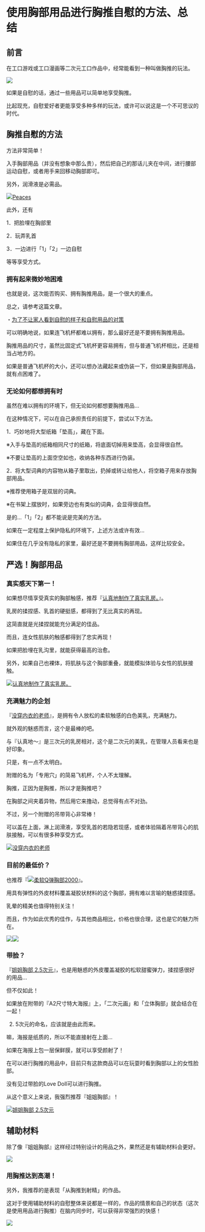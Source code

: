# 使用胸部用品进行胸推自慰的方法、总结 [​](#使用胸部用品进行胸推自慰的方法、总结)

## 前言 [​](#前言)

在工口游戏或工口漫画等二次元工口作品中，经常能看到一种叫做胸推的玩法。

![](/h-life/assets/photo-017.jpg)

如果是自慰的话，通过一些用品可以简单地享受胸推。

比起现充，自慰爱好者更能享受多种多样的玩法，或许可以说这是一个不可思议的时代。

## 胸推自慰的方法 [​](#胸推自慰的方法)

方法非常简单！

入手胸部用品（并没有想象中那么贵），然后把自己的那话儿夹在中间，进行腰部运动自慰，或者用手来回移动胸部即可。

另外，润滑液是必需品。

[![](https://img.e-nls.com/pict_pc/1_1212584255_m_10l.jpg)Peaces](https://www.e-nls.com/access.php?agency_id=af486217&pcode=5318)

此外，还有

1．把脸埋在胸部里

2．玩弄乳首

3．一边进行「1」「2」一边自慰

等等享受方式。

### 拥有起来微妙地困难 [​](#拥有起来微妙地困难)

也就是说，这次能否购买、拥有胸推用品，是一个很大的重点。

总之，请参考这篇文章。

・[为了不让家人看到自慰的样子和自慰用品的对策](/onanie-a/ona-bare-orz.html)

可以明确地说，如果连飞机杯都难以拥有，那么最好还是不要拥有胸推用品。

胸推用品的尺寸，虽然比固定式飞机杯更容易拥有，但与普通飞机杯相比，还是相当占地方的。

如果是普通飞机杯的大小，还可以想办法藏起来或伪装一下，但如果是胸部用品，就有点困难了。

### 无论如何都想拥有时 [​](#无论如何都想拥有时)

虽然在难以拥有的环境下，但无论如何都想要胸推用品…

在这种情况下，可以在自己承担责任的前提下，尝试以下方法。

1．巧妙地将大型纸箱「垫高」，藏在下面。

※入手与垫高的纸箱相同尺寸的纸箱，将底面切掉用来垫高，会显得很自然。

※不要让垫高的上面空空如也，收纳各种东西进行伪装。

2．将大型词典的内容物从箱子里取出，扔掉或转让给他人，将空箱子用来存放胸部用品。

※推荐使用箱子是双层的词典。

※在书架上摆放时，如果旁边也有类似的词典，会显得很自然。

是的…「1」「2」都不能说是完美的方法。

如果在一定程度上保护隐私的环境下，上述方法或许有效…

如果住在几乎没有隐私的家里，最好还是不要拥有胸部用品，这样比较安全。

## 严选！胸部用品 [​](#严选-胸部用品)

### 真实感天下第一！ [​](#真实感天下第一)

如果想尽情享受真实的胸部触感，推荐『[认真地制作了真实乳房。](https://www.e-nls.com/access.php?agency_id=af486217&pcode=7313)』。

乳房的揉捏感、乳首的硬挺感，都得到了无比真实的再现。

这简直就是光揉捏就能充分满足的佳品。

而且，连女性肌肤的触感都得到了忠实再现！

如果把脸埋在乳沟里，就能获得最高的治愈。

另外，如果自己也裸体，将肌肤与这个胸部重叠，就能模拟体验与女性的肌肤接触。

[![](https://img.e-nls.com/pict_pc/1_1354690465_m_URcY9.jpg)认真地制作了真实乳房。](https://www.e-nls.com/access.php?agency_id=af486217&pcode=7313)

### 充满魅力的企划 [​](#充满魅力的企划)

『[没穿内衣的老师](https://www.e-nls.com/access.php?agency_id=af486217&pcode=23515)』，是拥有令人放松的柔软触感的白色美乳，充满魅力。

就外观的魅惑而言，这个是最棒的吧。

与『认真地～』是三次元的乳房相对，这个是二次元的美乳，在管理人员看来也是好印象。

只是，有一点不太明白。

附赠的名为「专用穴」的简易飞机杯，个人不太理解。

胸推，正因为是胸推，所以才是胸推吧？

在胸部之间夹着异物，然后用它来撸动，总觉得有点不对劲。

不过，另一个附赠的吊带背心非常棒！

可以盖在上面，淋上润滑液，享受乳首的若隐若现感，或者体验隔着吊带背心的肌肤接触，可以有很多种享受方式。

[![](https://img.e-nls.com/pict_pc/1_1475725461_m_58gAW.jpg)没穿内衣的老师](https://www.e-nls.com/access.php?agency_id=af486217&pcode=23515)

### 目前的最低价？ [​](#目前的最低价)

也推荐『[![](//ad.jp.ap.valuecommerce.com/servlet/gifbanner?sid=3330145&pid=884492642)柔软Q弹胸部2000](//ck.jp.ap.valuecommerce.com/servlet/referral?sid=3330145&pid=884492642&vc_url=https%3A%2F%2Fwww.ms-online.co.jp%2Fonahole-type-oppai%2FUPPP-024%2F)』。

用具有弹性的外皮材料覆盖凝胶状材料的这个胸部，拥有难以言喻的魅惑揉捏感。

乳晕的精美也值得特别关注！

而且，作为如此优秀的佳作，与其他商品相比，价格也很合理，这也是它的魅力所在。

[![](//ad.jp.ap.valuecommerce.com/servlet/gifbanner?sid=3330145&pid=884492642)![](https://www.onanie-analyzer.com/gazou/fuwatoro.jpg)](//ck.jp.ap.valuecommerce.com/servlet/referral?sid=3330145&pid=884492642&vc_url=https%3A%2F%2Fwww.ms-online.co.jp%2Fonahole-type-oppai%2FUPPP-024%2F)

### 带脸？ [​](#带脸)

『[姐姐胸部 2.5次元](https://www.e-nls.com/access.php?agency_id=af486217&pcode=25527)』，也是用魅惑的外皮覆盖凝胶的松软甜蜜弹力，揉捏感很好的用品…

但不仅如此！

如果放在附带的『A2尺寸特大海报』上，「二次元画」和「立体胸部」就会结合在一起！

2.  5次元的命名，应该就是由此而来。

嘛，海报是纸质的，所以不能直接射在上面…

如果在海报上包一层保鲜膜，就可以享受颜射了！

在可以进行胸推的用品中，目前只有这款商品可以在玩耍时看到胸部以上的女性脸部。

没有见过带脸的Love Doll可以进行胸推。

从这个意义上来说，我强烈推荐『姐姐胸部』！

[![](https://img.e-nls.com/pict_pc/1_1416968629_m_ZnRqD.jpg)姐姐胸部 2.5次元](https://www.e-nls.com/access.php?agency_id=af486217&pcode=25527)

## 辅助材料 [​](#辅助材料)

除了像『姐姐胸部』这样经过特别设计的用品之外，果然还是有辅助材料会更好。

[![](https://ad.duga.jp/banner/cherriesrevo/300-250.gif)](https://click.duga.jp/ppv/cherriesrevo/28270-01)

### 用胸推达到高潮！ [​](#用胸推达到高潮)

另外，我推荐的是表现「从胸推到射精」的作品。

这对于使用辅助材料的自慰整体来说都是一样的，作品的情景和自己的状态（这次是使用用品进行胸推）在脑内同步时，可以获得非常强烈的快感！

[![](https://pics.dmm.co.jp/digital/comic/d_101910/d_101910pr.jpg)](https://www.dmm.co.jp/dc/doujin/-/detail/=/cid=d_101910/AsanaYuuna-004)